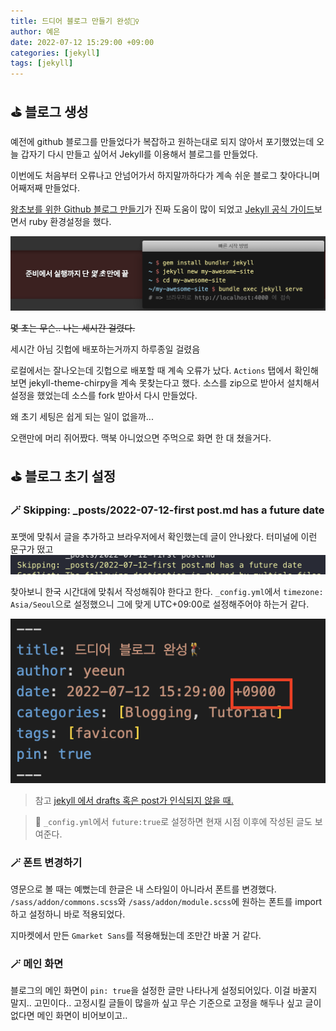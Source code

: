 ```yaml
---
title: 드디어 블로그 만들기 완성🏌️‍♀️
author: 예은
date: 2022-07-12 15:29:00 +09:00
categories: [jekyll]
tags: [jekyll]
---
```


## ⛳️ 블로그 생성

예전에 github 블로그를 만들었다가 복잡하고 원하는대로 되지 않아서 포기했었는데 오늘 갑자기 다시 만들고 싶어서 Jekyll를 이용해서 블로그를 만들었다.

이번에도 처음부터 오류나고 안넘어가서 하지말까하다가 계속 쉬운 블로그 찾아다니며 어째저째 만들었다.

[왕초보를 위한 Github 블로그 만들기](https://zeddios.tistory.com/1222)가 진짜 도움이 많이 되었고
[Jekyll 공식 가이드](https://jekyllrb-ko.github.io/docs/)보면서 ruby 환경설정을 했다.

![Jekyll](/assets/img/post/first_post/Jekyll.png)

~~몇 초는 무슨.. 나는 세시간 걸렸다.~~

세시간 아님
깃헙에 배포하는거까지 하루종일 걸렸음

로컬에서는 잘나오는데 깃헙으로 배포할 때 계속 오류가 났다. `Actions` 탭에서 확인해보면 jekyll-theme-chirpy을 계속 못찾는다고 했다.
소스를 zip으로 받아서 설치해서 설정을 했었는데 소스를 fork 받아서 다시 만들었다.

왜 초기 세팅은 쉽게 되는 일이 없을까...

오랜만에 머리 쥐어짰다. 맥북 아니었으면 주먹으로 화면 한 대 쳤을거다.

## ⛳️ 블로그 초기 설정

### 🪄 Skipping: \_posts/2022-07-12-first post.md has a future date

포맷에 맞춰서 글을 추가하고 브라우저에서 확인했는데 글이 안나왔다. 터미널에 이런 문구가 떴고
![skippost](/assets/img/post/first_post/skippost.png)

찾아보니 한국 시간대에 맞춰서 작성해줘야 한다고 한다.
`_config.yml`에서 `timezone: Asia/Seoul`으로 설정했으니 그에 맞게 UTC+09:00로 설정해주어야 하는거 같다.

![setTimezone](/assets/img/post/first_post/setTimezone.png)

> 참고 [jekyll 에서 drafts 혹은 post가 인식되지 않을 때.](https://hurderella.tistory.com/128)

> 📡 `_config.yml`에서 `future:true`로 설정하면 현재 시점 이후에 작성된 글도 보여준다.

### 🪄 폰트 변경하기

영문으로 볼 때는 예뻤는데 한글은 내 스타일이 아니라서 폰트를 변경했다.
`/sass/addon/commons.scss`와 `/sass/addon/module.scss`에 원하는 폰트를 import하고 설정하니 바로 적용되었다.

지마켓에서 만든 `Gmarket Sans`를 적용해뒀는데 조만간 바꿀 거 같다.

### 🪄 메인 화면

블로그의 메인 화면이 `pin: true`을 설정한 글만 나타나게 설정되어있다. 이걸 바꿀지 말지.. 고민이다..
고정시킬 글들이 많을까 싶고 무슨 기준으로 고정을 해두나 싶고 글이 없다면 메인 화면이 비어보이고..
